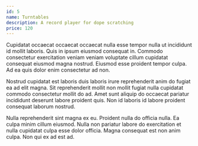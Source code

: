 ```yaml
---
id: 5
name: Turntables
description: A record player for dope scratching
price: 120
---
```


Cupidatat occaecat occaecat occaecat nulla esse tempor nulla ut incididunt id mollit laboris. Quis in ipsum eiusmod consequat in. Commodo consectetur exercitation veniam veniam voluptate cillum cupidatat consequat eiusmod magna nostrud. Eiusmod esse proident tempor culpa. Ad ea quis dolor enim consectetur ad non.

Nostrud cupidatat est laboris duis laboris irure reprehenderit anim do fugiat ea ad elit magna. Sit reprehenderit mollit non mollit fugiat nulla cupidatat commodo consectetur mollit do ad. Amet sunt aliquip do occaecat pariatur incididunt deserunt labore proident quis. Non id laboris id labore proident consequat laborum nostrud.

Nulla reprehenderit sint magna ex eu. Proident nulla do officia nulla. Ea culpa minim cillum eiusmod. Nulla non pariatur labore do exercitation et nulla cupidatat culpa esse dolor officia. Magna consequat est non anim culpa. Non qui ex ad est ad.
